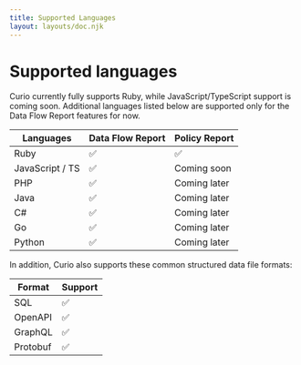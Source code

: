 ```yaml
---
title: Supported Languages
layout: layouts/doc.njk
---
```


# Supported languages

Curio currently fully supports Ruby, while JavaScript/TypeScript support is coming soon. Additional languages listed below are supported only for the Data Flow Report features for now.

| Languages       | Data Flow Report | Policy Report |
| --------------- | ---------------- | ------------- |
| Ruby            | ✅                | ✅             |
| JavaScript / TS | ✅                | Coming soon   |
| PHP             | ✅                | Coming later  |
| Java            | ✅                | Coming later  |
| C#              | ✅                | Coming later  |
| Go              | ✅                | Coming later  |
| Python          | ✅                | Coming later  |

In addition, Curio also supports these common structured data file formats:

| Format   | Support |
| -------- | ------- |
| SQL      | ✅       |
| OpenAPI  | ✅       |
| GraphQL  | ✅       |
| Protobuf | ✅       |
